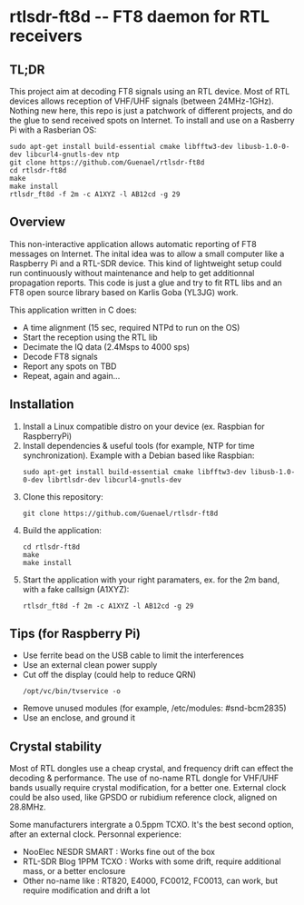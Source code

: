 # rtlsdr-ft8d -- FT8 daemon for RTL receivers

## TL;DR

This project aim at decoding FT8 signals using an RTL device. Most of RTL devices allows reception of VHF/UHF signals (between 24MHz-1GHz). Nothing new here, this repo is just a patchwork of different projects, and do the glue to send received spots on Internet. To install and use on a Rasberry Pi with a Rasberian OS:

```
sudo apt-get install build-essential cmake libfftw3-dev libusb-1.0-0-dev libcurl4-gnutls-dev ntp
git clone https://github.com/Guenael/rtlsdr-ft8d
cd rtlsdr-ft8d
make
make install
rtlsdr_ft8d -f 2m -c A1XYZ -l AB12cd -g 29
```

## Overview

This non-interactive application allows automatic reporting of FT8 messages on Internet. The inital idea was to allow a small computer like a Raspberry Pi and a RTL-SDR device. This kind of lightweight setup could run continuously without maintenance and help to get additionnal propagation reports. This code is just a glue and try to fit RTL libs and an FT8 open source library based on Karlis Goba (YL3JG) work.

This application written in C does:

- A time alignment (15 sec, required NTPd to run on the OS)
- Start the reception using the RTL lib
- Decimate the IQ data (2.4Msps to 4000 sps)
- Decode FT8 signals
- Report any spots on TBD
- Repeat, again and again...


## Installation
  1. Install a Linux compatible distro on your device (ex. Raspbian for RaspberryPi)
  1. Install dependencies & useful tools (for example, NTP for time synchronization). Example with a Debian based like Raspbian:
     ```
     sudo apt-get install build-essential cmake libfftw3-dev libusb-1.0-0-dev librtlsdr-dev libcurl4-gnutls-dev
     ```
  1. Clone this repository:
     ```
     git clone https://github.com/Guenael/rtlsdr-ft8d
     ```
  1. Build the application:
     ```
     cd rtlsdr-ft8d
     make
     make install
     ```
  1. Start the application with your right paramaters, ex. for the 2m band, with a fake callsign (A1XYZ):
     ```
     rtlsdr_ft8d -f 2m -c A1XYZ -l AB12cd -g 29
     ```


## Tips (for Raspberry Pi)
  - Use ferrite bead on the USB cable to limit the interferences
  - Use an external clean power supply
  - Cut off the display (could help to reduce QRN)
    ```
    /opt/vc/bin/tvservice -o
    ```
  - Remove unused modules (for example, /etc/modules: #snd-bcm2835)
  - Use an enclose, and ground it


## Crystal stability

Most of RTL dongles use a cheap crystal, and frequency drift can effect the decoding & performance. The use of no-name RTL dongle for VHF/UHF bands usually require crystal modification, for a better one. External clock could be also used, like GPSDO or rubidium reference clock, aligned on 28.8MHz.

Some manufacturers intergrate a 0.5ppm TCXO. It's the best second option, after an external clock. Personnal experience:

  - NooElec NESDR SMART : Works fine out of the box
  - RTL-SDR Blog 1PPM TCXO : Works with some drift, require additional mass, or a better enclosure
  - Other no-name like : RT820, E4000, FC0012, FC0013, can work, but require modification and drift a lot
